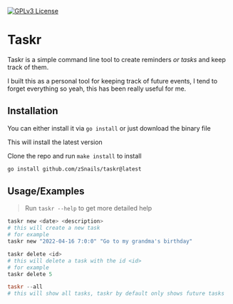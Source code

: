 [![GPLv3 License](https://img.shields.io/badge/License-GPL%20v3-yellow.svg)](https://opensource.org/licenses/)

# Taskr

Taskr is a simple command line tool to create reminders *or tasks* and keep track of them.

I built this as a personal tool for keeping track of future events, I tend to forget everything so yeah, this has been really useful for me.


## Installation

You can either install it via `go install` or just download the binary file

This will install the latest version

Clone the repo and run `make install` to install

```bash
go install github.com/zSnails/taskr@latest
```
    
## Usage/Examples

> Run `taskr --help` to get more detailed help

```ps1
taskr new <date> <description>
# this will create a new task
# for example
taskr new "2022-04-16 7:0:0" "Go to my grandma's birthday"

taskr delete <id>
# this will delete a task with the id <id>
# for example
taskr delete 5

taskr --all
# this will show all tasks, taskr by default only shows future tasks
```

